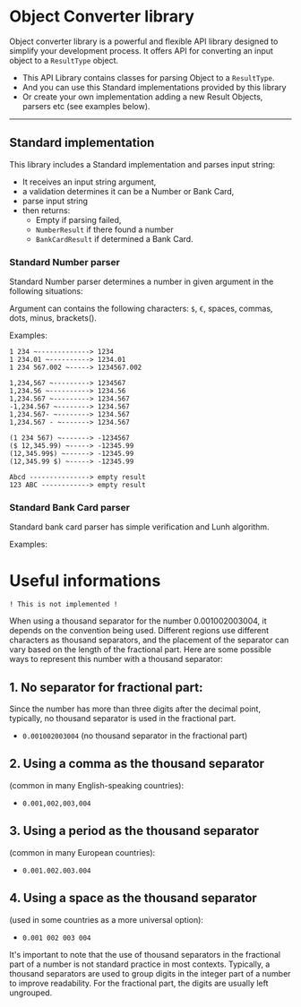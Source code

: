 # Object Converter library

Object converter library is a powerful and flexible API library designed to simplify your development process. 
It offers API for converting an input object to a `ResultType` object.

* This API Library contains classes for parsing Object to a `ResultType`.
* And you can use this Standard implementations provided by this library 
* Or create your own implementation adding a new Result Objects, parsers etc (see examples below).




















-----------------------------------------

## Standard implementation

This library includes a Standard implementation and parses input string:

- It receives an input string argument,
- a validation determines it can be a Number or Bank Card,
- parse input string
- then returns:
  - Empty if parsing failed,
  - `NumberResult` if there found a number
  - `BankCardResult` if determined a Bank Card.

### Standard Number parser

Standard Number parser determines a number in given argument in the following situations:

Argument can contains the following characters: `$`, `€`, spaces, commas, dots, minus, brackets().

Examples:
 
    1 234 ~-------------> 1234
    1 234.01 ~----------> 1234.01
    1 234 567.002 ~-----> 1234567.002
    
    1,234,567 ~---------> 1234567 
    1,234.56 ~----------> 1234.56
    1,234.567 ~---------> 1234.567
    -1,234.567 ~--------> 1234.567
    1,234.567- ~--------> 1234.567
    1,234.567 - ~-------> 1234.567

    (1 234 567) ~-------> -1234567
    ($ 12,345.99) ~-----> -12345.99
    (12,345.99$) ~------> -12345.99
    (12,345.99 $) ~-----> -12345.99

    Abcd ---------------> empty result
    123 ABC ------------> empty result


### Standard Bank Card parser

Standard bank card parser has simple verification and Lunh algorithm. 

Examples:



# Useful informations
 
    ! This is not implemented !

When using a thousand separator for the number 0.001002003004, it depends on the convention being used. 
Different regions use different characters as thousand separators, and the placement of the separator 
can vary based on the length of the fractional part. Here are some possible ways to represent 
this number with a thousand separator:

## 1. No separator for fractional part: 

Since the number has more than three digits after the decimal point, typically, no thousand separator is used in the fractional part.
  - `0.001002003004` (no thousand separator in the fractional part)

## 2. Using a comma as the thousand separator

(common in many English-speaking countries):
  - `0.001,002,003,004`

## 3. Using a period as the thousand separator

(common in many European countries):
  - `0.001.002.003.004`

## 4. Using a space as the thousand separator 

(used in some countries as a more universal option):
  - `0.001 002 003 004`

It's important to note that the use of thousand separators in the fractional part of a number is not standard practice in most contexts. 
Typically, a thousand separators are used to group digits in the integer part of a number to improve readability. For the fractional part, the digits are usually left ungrouped.
